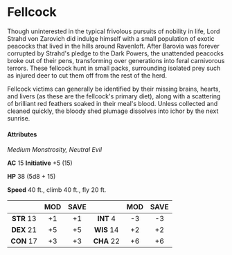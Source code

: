 # Fellcock

Though uninterested in the typical frivolous pursuits of nobility in life, Lord Strahd von Zarovich did indulge himself with a small population of exotic peacocks that lived in the hills around Ravenloft. After Barovia was forever corrupted by Strahd's pledge to the Dark Powers, the unattended peacocks broke out of their pens, transforming over generations into feral carnivorous terrors. These fellcock hunt in small packs, surrounding isolated prey such as injured deer to cut them off from the rest of the herd.

Fellcock victims can generally be identified by their missing brains, hearts, and livers (as these are the fellcock's primary diet), along with a scattering of brilliant red feathers soaked in their meal's blood. Unless collected and cleaned quickly, the bloody shed plumage dissolves into ichor by the next sunrise.

#### Attributes

_Medium Monstrosity, Neutral Evil_

**AC** 15 **Initiative** +5 (15)

**HP** 38 (5d8 + 15)

**Speed** 40 ft., climb 40 ft., fly 20 ft.

|            | MOD | SAVE |            | MOD | SAVE |
|:----------:|:---:|:----:|:----------:|:---:|:----:|
| **STR** 13 | +1  | +1   | **INT** 4  | -3  | -3   |
| **DEX** 21 | +5  | +5   | **WIS** 14 | +2  | +2   |
| **CON** 17 | +3  | +3   | **CHA** 22 | +6  | +6   |

